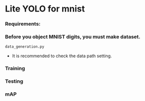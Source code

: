 # Lite YOLO for mnist

### Requirements:

### Before you object MNIST digits, you must make dataset.
```python
data_generation.py
```
- It is recommended to check the data path setting.

### Training
### Testing
### mAP
